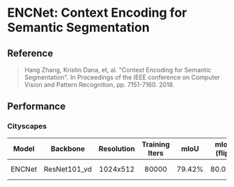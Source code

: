 # ENCNet: Context Encoding for Semantic Segmentation

## Reference
> Hang Zhang, Kristin Dana, et, al. "Context Encoding for Semantic Segmentation". In Proceedings of the IEEE conference on Computer Vision and Pattern Recognition, pp. 7151-7160. 2018.

## Performance

### Cityscapes

| Model | Backbone | Resolution | Training Iters | mIoU | mIoU (flip) | mIoU (ms+flip) | Links |
|:-:|:-:|:-:|:-:|:-:|:-:|:-:|:-:|
|ENCNet|ResNet101_vd|1024x512|80000|79.42%|80.02%|-|[model](https://bj.bcebos.com/paddleseg/dygraph/cityscapes/encnet_resnet101_os8_cityscapes_1024x512_80k/model.pdparams) \| [log](https://bj.bcebos.com/paddleseg/dygraph/cityscapes/encnet_resnet101_os8_cityscapes_1024x512_80k/train.log )|
